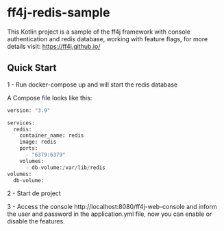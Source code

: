 # ff4j-redis-sample

This Kotlin project is a sample of the ff4j framework with console authentication and redis database, working with feature flags, for more details visit: https://ff4j.github.io/

## Quick Start

1 - Run docker-compose up and will start the redis database

A Compose file looks like this:

```python
version: "3.9"

services:
  redis:
    container_name: redis
    image: redis
    ports:
      - "6379:6379"
    volumes:
      - db-volume:/var/lib/redis
volumes:
  db-volume:
```

2 - Start de project

3 - Access the console http://localhost:8080/ff4j-web-console and inform the user and password in the application.yml file, now you can enable or disable the features.
